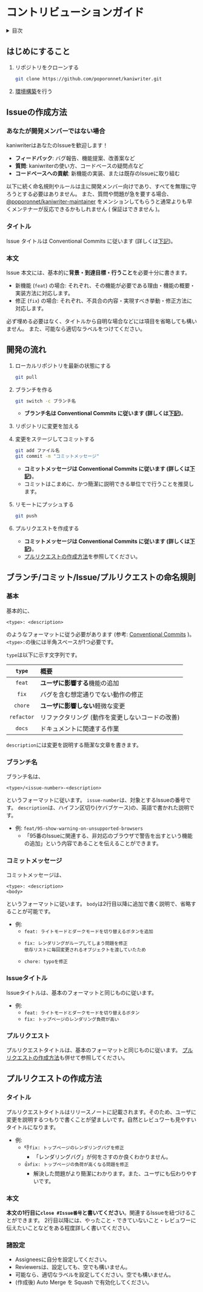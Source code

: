 # コントリビューションガイド

<details>
<summary>目次</summary>

- [コントリビューションガイド](#コントリビューションガイド)
  - [はじめにすること](#はじめにすること)
  - [Issueの作成方法](#issueの作成方法)
    - [あなたが開発メンバーではない場合](#あなたが開発メンバーではない場合)
    - [タイトル](#タイトル)
    - [本文](#本文)
  - [開発の流れ](#開発の流れ)
  - [ブランチ/コミット/Issue/プルリクエストの命名規則](#ブランチコミットissueプルリクエストの命名規則)
    - [基本](#基本)
    - [ブランチ名](#ブランチ名)
    - [コミットメッセージ](#コミットメッセージ)
    - [Issueタイトル](#issueタイトル)
    - [プルリクエスト](#プルリクエスト)
  - [プルリクエストの作成方法](#プルリクエストの作成方法)
    - [タイトル](#タイトル-1)
    - [本文](#本文-1)
    - [諸設定](#諸設定)

</details>

## はじめにすること

1. リポジトリをクローンする
   ```bash
   git clone https://github.com/poporonnet/kaniwriter.git
   ```
2. [環境構築](DEVELOPMENT.md#環境構築-初回のみ)を行う

## Issueの作成方法

### あなたが開発メンバーではない場合

kaniwriterはあなたのIssueを歓迎します！

- **フィードバック**: バグ報告、機能提案、改善案など
- **質問**: kaniwriterの使い方、コードベースの疑問点など
- **コードベースへの貢献**: 新機能の実装、または既存のIssueに取り組む

以下に続く命名規則やルールは主に開発メンバー向けであり、すべてを無理に守ろうとする必要はありません。
また、質問や問題が急を要する場合、[@poporonnet/kaniwriter-maintainer](https://github.com/orgs/poporonnet/teams/kaniwriter-maintainer) をメンションしてもらうと通常よりも早くメンテナーが反応できるかもしれません ( 保証はできません )。

### タイトル

Issue タイトルは Conventional Commits に従います (詳しくは[下記](#ブランチコミットissueプルリクエストの命名規則))。

### 本文

Issue 本文には、基本的に**背景・到達目標・行うこと**を必要十分に書きます。

- 新機能 (`feat`) の場合: それぞれ、その機能が必要である理由・機能の概要・実装方法に対応します。
- 修正 (`fix`) の場合: それぞれ、不具合の内容・実現すべき挙動・修正方法に対応します。

必ず埋める必要はなく、タイトルから自明な場合などには項目を省略しても構いません。
また、可能なら適切なラベルをつけてください。

## 開発の流れ

1. ローカルリポジトリを最新の状態にする

   ```bash
   git pull
   ```

2. ブランチを作る

   ```bash
   git switch -c ブランチ名
   ```

   - **ブランチ名は Conventional Commits に従います (詳しくは[下記](#ブランチコミットissueプルリクエストの命名規則))**。

3. リポジトリに変更を加える
4. 変更をステージしてコミットする

   ```bash
   git add ファイル名
   git commit -m "コミットメッセージ"
   ```

   - **コミットメッセージは Conventional Commits に従います (詳しくは[下記](#ブランチコミットissueプルリクエストの命名規則))**。
   - コミットはこまめに、かつ簡潔に説明できる単位でで行うことを推奨します。

5. リモートにプッシュする
   ```bash
   git push
   ```

6. プルリクエストを作成する
   - **コミットメッセージは Conventional Commits に従います (詳しくは[下記](#ブランチコミットissueプルリクエストの命名規則))**。
   - [プルリクエストの作成方法](#プルリクエストの作成方法)を参照してください。

## ブランチ/コミット/Issue/プルリクエストの命名規則

### 基本

基本的に、
```
<type>: <description>
```
のようなフォーマットに従う必要があります (参考: [Conventional Commits](https://www.conventionalcommits.org/ja/v1.0.0) )。
`<type>:`の後には半角スペースが1つ必要です。

`type`は以下に示す文字列です。

|   `type`   | 概要                                            |
| :--------: | :---------------------------------------------- |
|   `feat`   | **ユーザに影響する**機能の追加                  |
|   `fix`    | バグを含む想定通りでない動作の修正            |
|  `chore`   | **ユーザに影響しない**軽微な変更                |
| `refactor` | リファクタリング (動作を変更しないコードの改善) |
|   `docs`   | ドキュメントに関連する作業                      |

`description`には変更を説明する簡潔な文章を書きます。

### ブランチ名

ブランチ名は、
```
<type>/<issue-number>-<description>
```
というフォーマットに従います。
`issue-number`は、対象とするIssueの番号です。
`description`は、ハイフン区切り(ケバブケース)の、英語で書かれた説明です。

- 例: `feat/95-show-warning-on-unsupported-browsers`
  - 「95番のIssueに関連する、非対応のブラウザで警告を出すという機能の追加」という内容であることを伝えることができます。

### コミットメッセージ

コミットメッセージは、
```
<type>: <description>
<body>
```
というフォーマットに従います。
`body`は2行目以降に追加で書く説明で、省略することが可能です。

- 例:
  - `feat: ライトモードとダークモードを切り替えるボタンを追加`
  - ```
    fix: レンダリングがループしてしまう問題を修正
    依存リストに毎回変更されるオブジェクトを渡していたため
    ```
  - `chore: typoを修正`

### Issueタイトル

Issueタイトルは、基本のフォーマットと同じものに従います。

- 例:
  - `feat: ライトモードとダークモードを切り替えるボタン`
  - `fix: トップページのレンダリング負荷が高い`

### プルリクエスト

プルリクエストタイトルは、基本のフォーマットと同じものに従います。
[プルリクエストの作成方法](#プルリクエストの作成方法)も併せて参照してください。

## プルリクエストの作成方法

### タイトル

プルリクエストタイトルはリリースノートに記載されます。そのため、ユーザに変更を説明するつもりで書くことが望ましいです。自然とレビュワーも見やすいタイトルになります。

- 例:
  - 👎`fix: トップページのレンダリングバグを修正`
    - 「レンダリングバグ」が何をさすのか良くわかりません。
  - 👍`fix: トップページの負荷が高くなる問題を修正`
    - 解決した問題がより簡潔にわかります。また、ユーザにも伝わりやすいです。

### 本文

**本文の1行目に`close #Issue番号`と書いてください**。関連するIssueを紐づけることができます。
2行目以降には、やったこと・できていないこと・レビュワーに伝えたいことなどをある程度詳しく書いてください。

### 諸設定

- Assigneesに自分を設定してください。
- Reviewersは、設定しても、空でも構いません。
- 可能なら、適切なラベルを設定してください。空でも構いません。
- (作成後) Auto Merge を Squash で有効化してください。
